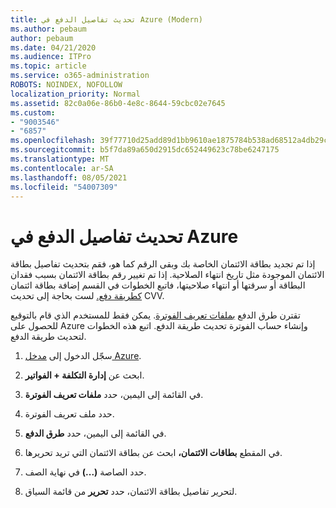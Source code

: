 ```yaml
---
title: تحديث تفاصيل الدفع في Azure (Modern)
ms.author: pebaum
author: pebaum
ms.date: 04/21/2020
ms.audience: ITPro
ms.topic: article
ms.service: o365-administration
ROBOTS: NOINDEX, NOFOLLOW
localization_priority: Normal
ms.assetid: 82c0a06e-86b0-4e8c-8644-59cbc02e7645
ms.custom:
- "9003546"
- "6857"
ms.openlocfilehash: 39f77710d25add89d1bb9610ae1875784b538ad68512a4db29c1388e53e0fd75
ms.sourcegitcommit: b5f7da89a650d2915dc652449623c78be6247175
ms.translationtype: MT
ms.contentlocale: ar-SA
ms.lasthandoff: 08/05/2021
ms.locfileid: "54007309"
---
```

# <a name="update-payment-details-in-azure"></a>تحديث تفاصيل الدفع في Azure

إذا تم تجديد بطاقة الائتمان الخاصة بك وبقى الرقم كما هو، فقم بتحديث تفاصيل بطاقة الائتمان الموجودة مثل تاريخ انتهاء الصلاحية. إذا تم تغيير رقم بطاقة الائتمان بسبب فقدان البطاقة أو سرقتها أو انتهاء صلاحيتها، فاتبع الخطوات في القسم إضافة بطاقة ائتمان [كطريقة دفع.](https://docs.microsoft.com/azure/cost-management-billing/manage/change-credit-card?WT.mc_id=Portal-Microsoft_Azure_Support#addcard) لست بحاجة إلى تحديث CVV.

تقترن طرق الدفع [بملفات تعريف الفوترة](https://docs.microsoft.com/azure/billing/billing-how-to-change-credit-card?WT.mc_id=Portal-Microsoft_Azure_Support#change-payment-method-for-a-billing-profile). يمكن فقط للمستخدم الذي قام بالتوقيع للحصول على Azure وإنشاء حساب الفوترة تحديث طريقة الدفع. اتبع هذه الخطوات لتحديث طريقة الدفع.

1. سجّل الدخول إلى [مدخل Azure](https://portal.azure.com/).

2. ابحث عن **إدارة التكلفة + الفواتير**.

3. في القائمة إلى اليمين، حدد **ملفات تعريف الفوترة**.

4. حدد ملف تعريف الفوترة.

5. في القائمة إلى اليمين، حدد **طرق الدفع**.

6. في المقطع **بطاقات الائتمان،** ابحث عن بطاقة الائتمان التي تريد تحريرها.
7. حدد الصاصة **(...)** في نهاية الصف.

8. لتحرير تفاصيل بطاقة الائتمان، حدد  **تحرير**  من قائمة السياق.
